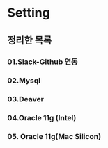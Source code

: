 # Setting

## 정리한 목록

### 01.Slack-Github 연동

### 02.Mysql

### 03.Deaver

### 04.Oracle 11g (Intel)

### 05. Oracle 11g(Mac Silicon)
